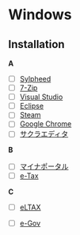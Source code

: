 # Windows

## Installation
**A**
* [ ] [Sylpheed](https://sylpheed.sraoss.jp/ja/download.html)
* [ ] [7-Zip](https://sevenzip.osdn.jp/)
* [ ] [Visual Studio](https://www.visualstudio.com/ja/downloads/)
* [ ] [Eclipse](http://mergedoc.osdn.jp)
* [ ] [Steam](http://store.steampowered.com/about/)
* [ ] [Google Chrome](https://www.google.com/intl/ja_ALL/chrome/)
* [ ] [サクラエディタ](https://sakura-editor.github.io)

**B**
* [ ] [マイナポータル](https://myna.go.jp/SCK0101_03_001/SCK0101_03_001_Reload.form)
* [ ] [e-Tax](http://www.e-tax.nta.go.jp/index.html)

**C**
* [ ] [eLTAX](http://www.eltax.jp/www/contents/1397034807379/index.html)
* [ ] [e-Gov](http://www.e-gov.go.jp/help/shinsei/flow/setup/index.html)

